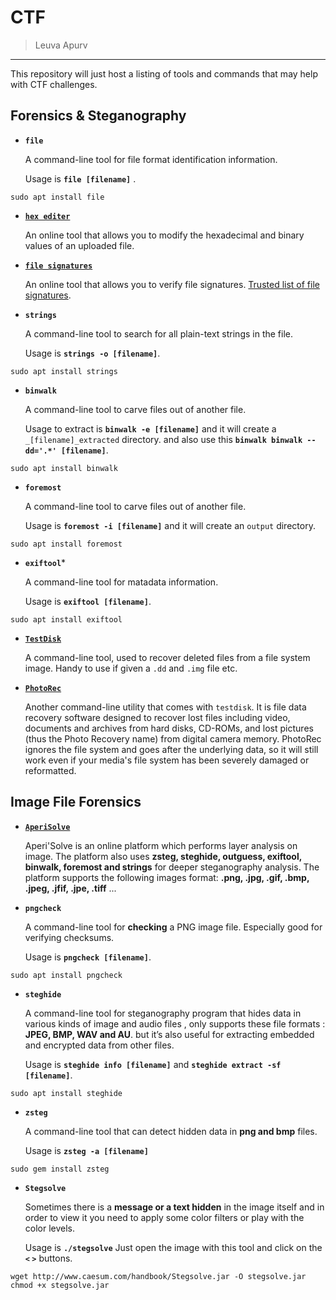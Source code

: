 CTF
===============

> Leuva Apurv 

--------------------------

This repository will just host a listing of tools and commands that may help with CTF challenges.


Forensics & Steganography
-----------------------------

* **`file`**

	A command-line tool for file format identification information. 
	
	Usage is **`file [filename]`** .

```
sudo apt install file
```

* **[`hex editer`](hexed.it)**

	An online tool that allows you to modify the hexadecimal and binary values of an uploaded file.
  
* **[`file signatures`](https://www.filesignatures.net/index.php?page=all)**

	An online tool that allows you to verify file signatures. [Trusted list of file signatures](https://en.wikipedia.org/wiki/List_of_file_signatures).

* **`strings`**

	A command-line tool to search for all plain-text strings in the file.
	
	Usage is **`strings -o [filename]`**.

```
sudo apt install strings
```

* **`binwalk`**

	A command-line tool to carve files out of another file. 
	
	Usage to extract is **`binwalk -e [filename]`** and it will create a `_[filename]_extracted` directory. and also use this **`binwalk binwalk --dd='.*' [filename]`**.

```
sudo apt install binwalk
```

* **`foremost`**

	A command-line tool to carve files out of another file.
		
	Usage is **`foremost -i [filename]`** and it will create an `output` directory.

```
sudo apt install foremost
```

* **`exiftool`***

	A command-line tool for matadata information. 
	
	Usage is **`exiftool [filename]`**.

```
sudo apt install exiftool
```

* **[`TestDisk`](https://www.cgsecurity.org/wiki/TestDisk)**

	A command-line tool, used to recover deleted files from a file system image. Handy to use if given a `.dd` and `.img` file etc.
	
* **[`PhotoRec`](https://www.cgsecurity.org/wiki/PhotoRec)**

	Another command-line utility that comes with `testdisk`. It is file data recovery software designed to recover lost files including video, documents and archives from hard disks, CD-ROMs, and lost pictures (thus the Photo Recovery name) from digital camera memory. PhotoRec ignores the file system and goes after the underlying data, so it will still work even if your media's file system has been severely damaged or reformatted. 
	

Image File Forensics
--------------------

* **[`AperiSolve`](https://aperisolve.fr/)**
	
	Aperi'Solve is an online platform which performs layer analysis on image. The platform also uses **zsteg, steghide, outguess, exiftool, binwalk, foremost and strings** for deeper steganography analysis. The platform supports the following images format: **.png, .jpg, .gif, .bmp, .jpeg, .jfif, .jpe, .tiff** ...

* **`pngcheck`**

	A command-line tool for **checking** a PNG image file. Especially good for verifying checksums.
	
	Usage is **`pngcheck [filename]`**.
```
sudo apt install pngcheck
```

* **`steghide`**
	
	A command-line tool for steganography program that hides data in various kinds of image and audio files , only supports these file formats : **JPEG, BMP, WAV and AU**. but it’s also useful for extracting embedded and encrypted data from other files.
	
	Usage is **`steghide info [filename]`**
	and **`steghide extract -sf [filename]`**.	
```
sudo apt install steghide
```
	
* **`zsteg`**

	A command-line tool that can detect hidden data in **png and bmp** files.
	
	Usage is **`zsteg -a [filename]`**
```
sudo gem install zsteg
```

* **`Stegsolve`**
	
	Sometimes there is a **message or a text hidden** in the image itself and in order to view it you need to apply some color filters or play with the color levels. 
	
	Usage is **`./stegsolve`**
	Just open the image with this tool and click on the  **`<`  `>`** buttons.
```
wget http://www.caesum.com/handbook/Stegsolve.jar -O stegsolve.jar
chmod +x stegsolve.jar
```

